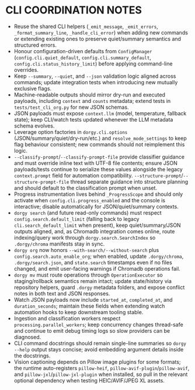 # CLI COORDINATION NOTES

- Reuse the shared CLI helpers (`_emit_message`, `_emit_errors`, `_format_summary_line`, `_handle_cli_error`) when adding new commands or extending existing ones to preserve quiet/summary semantics and structured errors.
- Honour configuration-driven defaults from `ConfigManager` (`config.cli.quiet_default`, `config.cli.summary_default`, `config.cli.status_history_limit`) before applying command-line overrides.
- Keep `--summary`, `--quiet`, and `--json` validation logic aligned across commands; update integration tests when introducing new mutually exclusive flags.
- Machine-readable outputs should mirror dry-run and executed payloads, including `context` and `counts` metadata; extend tests in `tests/test_cli_org.py` for new JSON schemas.
- JSON payloads must expose `context.llm` (model, temperature, fallback state); keep CLI/watch tests updated whenever the LLM metadata schema evolves.
- Leverage option factories in `dorgy.cli.options` (JSON/summary/quiet/dry-run/etc.) and `resolve_mode_settings` to keep flag behaviour consistent; new commands should not reimplement this logic.
- `--classify-prompt`/`--classify-prompt-file` provide classifier guidance and must override inline text with UTF-8 file contents; ensure JSON payloads/tests continue to serialize these values alongside the legacy `context.prompt` field for automation compatibility. `--structure-prompt`/`--structure-prompt-file` thread separate guidance into structure planning and should default to the classification prompt when unset.
- Progress instrumentation lives behind `_ProgressScope` and should only activate when `config.cli.progress_enabled` and the console is interactive; disable automatically for JSON/quiet/summary contexts.
- `dorgy search` (and future read-only commands) must respect `config.search.default_limit` (falling back to legacy `cli.search_default_limit` when present), keep quiet/summary/JSON outputs aligned, and, as Chromadb integration comes online, route indexing/query work through `dorgy.search.SearchIndex` so `.dorgy/chroma` manifests stay in sync.
- `dorgy org` now honors `--with-search/--without-search` plus `config.search.auto_enable_org`; when enabled, update `.dorgy/chroma`, `.dorgy/search.json`, and `state.search` timestamps even if no files changed, and emit user-facing warnings if Chromadb operations fail.
- `dorgy mv` must route operations through `OperationExecutor` so staging/rollback semantics remain intact; update state/history via repository helpers, guard `.dorgy` metadata folders, and expose conflict notes in both text and JSON responses.
- Watch JSON payloads now include `started_at`, `completed_at`, and `duration_seconds`; maintain these fields when extending watch automation hooks to keep downstream tooling stable.
- Ingestion and classification workers respect `processing.parallel_workers`; keep concurrency changes thread-safe and continue to emit debug timing logs so slow providers can be diagnosed.
- CLI command docstrings should remain single-line summaries so `dorgy --help` output stays concise; avoid embedding argument details inside the docstrings.
- Vision captioning depends on Pillow image plugins for some formats; the runtime auto-registers `pillow-heif`, `pillow-avif-plugin`/`pillow-avif`, and `pillow-jxl`/`pillow-jxl-plugin` when installed, so pull in the relevant optional dependency when testing HEIC/AVIF/JPEG XL assets.
